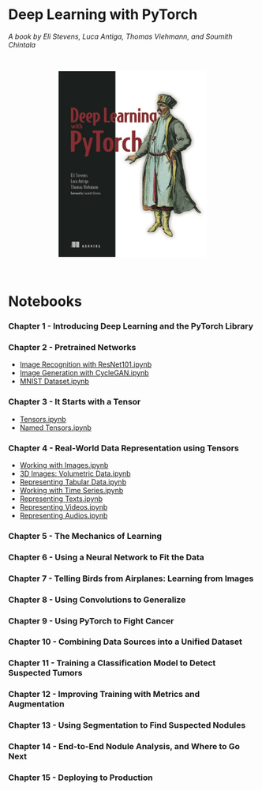 # Deep Learning with PyTorch

<i> A book by Eli Stevens, Luca Antiga, Thomas Viehmann, and Soumith Chintala</i>

<br>
<p align="center">
  <img src="https://github.com/Andrew-Ng-s-number-one-fan/Deep-Learning-with-PyTorch/blob/master/Notebooks/dl-with-pytorch.png" height="376px" width="300px">  
</p>
<br>

# Notebooks

### Chapter 1 - Introducing Deep Learning and the PyTorch Library

### Chapter 2 - Pretrained Networks

- [Image Recognition with ResNet101.ipynb](https://github.com/Andrew-Ng-s-number-one-fan/Deep-Learning-with-PyTorch/blob/master/Notebooks/C2_N1_image_recognition.ipynb)
- [Image Generation with CycleGAN.ipynb](https://github.com/Andrew-Ng-s-number-one-fan/Deep-Learning-with-PyTorch/blob/master/Notebooks/C2_N2_cyclegan.ipynb)
- [MNIST Dataset.ipynb](https://github.com/Andrew-Ng-s-number-one-fan/Deep-Learning-with-PyTorch/blob/master/Notebooks/C2_N3_mnist.ipynb)

### Chapter 3 - It Starts with a Tensor

- [Tensors.ipynb](https://github.com/Andrew-Ng-s-number-one-fan/Deep-Learning-with-PyTorch/blob/master/Notebooks/C3_N1_tensor.ipynb)
- [Named Tensors.ipynb](https://github.com/Andrew-Ng-s-number-one-fan/Deep-Learning-with-PyTorch/blob/master/Notebooks/C3_N2_named_tensors.ipynb)

### Chapter 4 - Real-World Data Representation using Tensors

- [Working with Images.ipynb](https://github.com/Andrew-Ng-s-number-one-fan/Deep-Learning-with-PyTorch/blob/master/Notebooks/C4_N1_working_with_images.ipynb)
- [3D Images: Volumetric Data.ipynb](https://github.com/Andrew-Ng-s-number-one-fan/Deep-Learning-with-PyTorch/blob/master/Notebooks/C4_N2_volumetric_data.ipynb)
- [Representing Tabular Data.ipynb](https://github.com/Andrew-Ng-s-number-one-fan/Deep-Learning-with-PyTorch/blob/master/Notebooks/C4_N3_tabular_wine.ipynb)
- [Working with Time Series.ipynb](https://github.com/Andrew-Ng-s-number-one-fan/Deep-Learning-with-PyTorch/blob/master/Notebooks/C4_N4_time_series.ipynb)
- [Representing Texts.ipynb](https://github.com/Andrew-Ng-s-number-one-fan/Deep-Learning-with-PyTorch/blob/master/Notebooks/C4_N5_text.ipynb)
- [Representing Videos.ipynb](https://github.com/Andrew-Ng-s-number-one-fan/Deep-Learning-with-PyTorch/blob/master/Notebooks/C4_N6_video.ipynb)
- [Representing Audios.ipynb](https://github.com/Andrew-Ng-s-number-one-fan/Deep-Learning-with-PyTorch/blob/master/Notebooks/C4_N7_audio_chirp.ipynb)

### Chapter 5 - The Mechanics of Learning

### Chapter 6 - Using a Neural Network to Fit the Data

### Chapter 7 - Telling Birds from Airplanes: Learning from Images

### Chapter 8 - Using Convolutions to Generalize

### Chapter 9 - Using PyTorch to Fight Cancer

### Chapter 10 - Combining Data Sources into a Unified Dataset

### Chapter 11 - Training a Classification Model to Detect Suspected Tumors

### Chapter 12 - Improving Training with Metrics and Augmentation

### Chapter 13 - Using Segmentation to Find Suspected Nodules

### Chapter 14 - End-to-End Nodule Analysis, and Where to Go Next

### Chapter 15 - Deploying to Production
